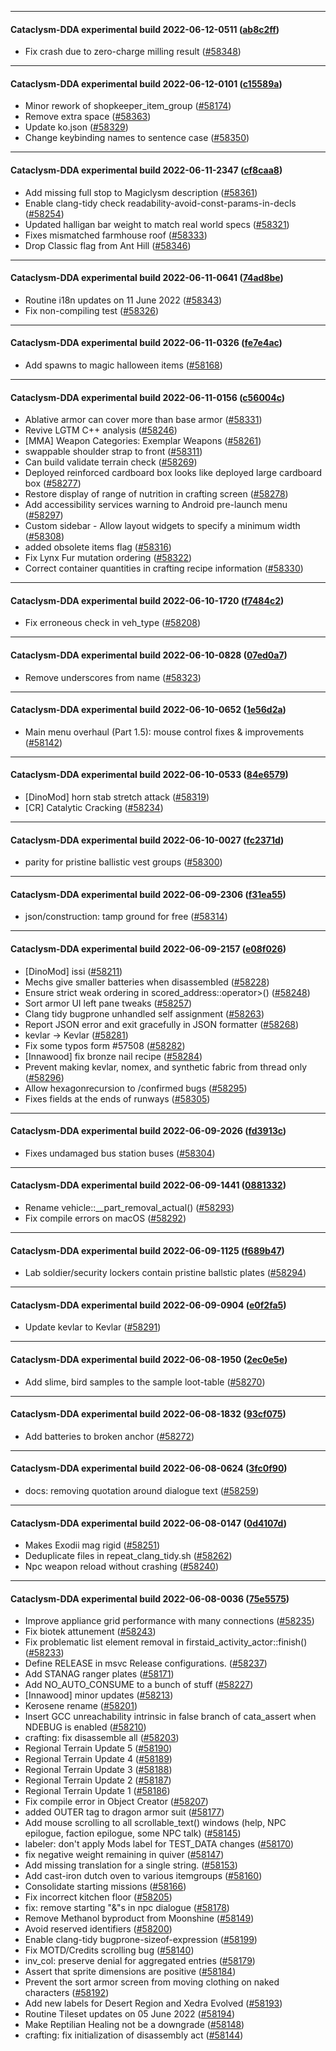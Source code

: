 
---

#### Cataclysm-DDA experimental build 2022-06-12-0511 ([ab8c2ff](https://github.com/CleverRaven/Cataclysm-DDA/releases/tag/cdda-experimental-2022-06-12-0511))

* Fix crash due to zero-charge milling result ([#58348](https://github.com/CleverRaven/Cataclysm-DDA/pull/58348))

---

#### Cataclysm-DDA experimental build 2022-06-12-0101 ([c15589a](https://github.com/CleverRaven/Cataclysm-DDA/releases/tag/cdda-experimental-2022-06-12-0101))

* Minor rework of shopkeeper_item_group ([#58174](https://github.com/CleverRaven/Cataclysm-DDA/pull/58174))
* Remove extra space ([#58363](https://github.com/CleverRaven/Cataclysm-DDA/pull/58363))
* Update ko.json ([#58329](https://github.com/CleverRaven/Cataclysm-DDA/pull/58329))
* Change keybinding names to sentence case ([#58350](https://github.com/CleverRaven/Cataclysm-DDA/pull/58350))

---

#### Cataclysm-DDA experimental build 2022-06-11-2347 ([cf8caa8](https://github.com/CleverRaven/Cataclysm-DDA/releases/tag/cdda-experimental-2022-06-11-2347))

* Add missing full stop to Magiclysm description ([#58361](https://github.com/CleverRaven/Cataclysm-DDA/pull/58361))
* Enable clang-tidy check readability-avoid-const-params-in-decls ([#58254](https://github.com/CleverRaven/Cataclysm-DDA/pull/58254))
* Updated halligan bar weight to match real world specs ([#58321](https://github.com/CleverRaven/Cataclysm-DDA/pull/58321))
* Fixes mismatched farmhouse roof ([#58333](https://github.com/CleverRaven/Cataclysm-DDA/pull/58333))
* Drop Classic flag from Ant Hill ([#58346](https://github.com/CleverRaven/Cataclysm-DDA/pull/58346))

---

#### Cataclysm-DDA experimental build 2022-06-11-0641 ([74ad8be](https://github.com/CleverRaven/Cataclysm-DDA/releases/tag/cdda-experimental-2022-06-11-0641))

* Routine i18n updates on 11 June 2022 ([#58343](https://github.com/CleverRaven/Cataclysm-DDA/pull/58343))
* Fix non-compiling test ([#58326](https://github.com/CleverRaven/Cataclysm-DDA/pull/58326))

---

#### Cataclysm-DDA experimental build 2022-06-11-0326 ([fe7e4ac](https://github.com/CleverRaven/Cataclysm-DDA/releases/tag/cdda-experimental-2022-06-11-0326))

* Add spawns to magic halloween items ([#58168](https://github.com/CleverRaven/Cataclysm-DDA/pull/58168))

---

#### Cataclysm-DDA experimental build 2022-06-11-0156 ([c56004c](https://github.com/CleverRaven/Cataclysm-DDA/releases/tag/cdda-experimental-2022-06-11-0156))

* Ablative armor can cover more than base armor ([#58331](https://github.com/CleverRaven/Cataclysm-DDA/pull/58331))
* Revive LGTM C++ analysis ([#58246](https://github.com/CleverRaven/Cataclysm-DDA/pull/58246))
* [MMA] Weapon Categories: Exemplar Weapons ([#58261](https://github.com/CleverRaven/Cataclysm-DDA/pull/58261))
* swappable shoulder strap to front ([#58311](https://github.com/CleverRaven/Cataclysm-DDA/pull/58311))
* Can build validate terrain check ([#58269](https://github.com/CleverRaven/Cataclysm-DDA/pull/58269))
* Deployed reinforced cardboard box looks like deployed large cardboard box ([#58277](https://github.com/CleverRaven/Cataclysm-DDA/pull/58277))
* Restore display of range of nutrition in crafting screen ([#58278](https://github.com/CleverRaven/Cataclysm-DDA/pull/58278))
* Add accessibility services warning to Android pre-launch menu ([#58297](https://github.com/CleverRaven/Cataclysm-DDA/pull/58297))
* Custom sidebar - Allow layout widgets to specify a minimum width ([#58308](https://github.com/CleverRaven/Cataclysm-DDA/pull/58308))
* added obsolete items flag ([#58316](https://github.com/CleverRaven/Cataclysm-DDA/pull/58316))
* Fix Lynx Fur mutation ordering ([#58322](https://github.com/CleverRaven/Cataclysm-DDA/pull/58322))
* Correct container quantities in crafting recipe information ([#58330](https://github.com/CleverRaven/Cataclysm-DDA/pull/58330))

---

#### Cataclysm-DDA experimental build 2022-06-10-1720 ([f7484c2](https://github.com/CleverRaven/Cataclysm-DDA/releases/tag/cdda-experimental-2022-06-10-1720))

* Fix erroneous check in veh_type ([#58208](https://github.com/CleverRaven/Cataclysm-DDA/pull/58208))

---

#### Cataclysm-DDA experimental build 2022-06-10-0828 ([07ed0a7](https://github.com/CleverRaven/Cataclysm-DDA/releases/tag/cdda-experimental-2022-06-10-0828))

* Remove underscores from name ([#58323](https://github.com/CleverRaven/Cataclysm-DDA/pull/58323))

---

#### Cataclysm-DDA experimental build 2022-06-10-0652 ([1e56d2a](https://github.com/CleverRaven/Cataclysm-DDA/releases/tag/cdda-experimental-2022-06-10-0652))

* Main menu overhaul (Part 1.5): mouse control fixes & improvements ([#58142](https://github.com/CleverRaven/Cataclysm-DDA/pull/58142))

---

#### Cataclysm-DDA experimental build 2022-06-10-0533 ([84e6579](https://github.com/CleverRaven/Cataclysm-DDA/releases/tag/cdda-experimental-2022-06-10-0533))

* [DinoMod] horn stab stretch attack ([#58319](https://github.com/CleverRaven/Cataclysm-DDA/pull/58319))
* [CR] Catalytic Cracking ([#58234](https://github.com/CleverRaven/Cataclysm-DDA/pull/58234))

---

#### Cataclysm-DDA experimental build 2022-06-10-0027 ([fc2371d](https://github.com/CleverRaven/Cataclysm-DDA/releases/tag/cdda-experimental-2022-06-10-0027))

* parity for pristine ballistic vest groups ([#58300](https://github.com/CleverRaven/Cataclysm-DDA/pull/58300))

---

#### Cataclysm-DDA experimental build 2022-06-09-2306 ([f31ea55](https://github.com/CleverRaven/Cataclysm-DDA/releases/tag/cdda-experimental-2022-06-09-2306))

* json/construction: tamp ground for free ([#58314](https://github.com/CleverRaven/Cataclysm-DDA/pull/58314))

---

#### Cataclysm-DDA experimental build 2022-06-09-2157 ([e08f026](https://github.com/CleverRaven/Cataclysm-DDA/releases/tag/cdda-experimental-2022-06-09-2157))

* [DinoMod] issi ([#58211](https://github.com/CleverRaven/Cataclysm-DDA/pull/58211))
* Mechs give smaller batteries when disassembled ([#58228](https://github.com/CleverRaven/Cataclysm-DDA/pull/58228))
* Ensure strict weak ordering in scored_address::operator>() ([#58248](https://github.com/CleverRaven/Cataclysm-DDA/pull/58248))
* Sort armor UI left pane tweaks ([#58257](https://github.com/CleverRaven/Cataclysm-DDA/pull/58257))
* Clang tidy bugprone unhandled self assignment ([#58263](https://github.com/CleverRaven/Cataclysm-DDA/pull/58263))
* Report JSON error and exit gracefully in JSON formatter ([#58268](https://github.com/CleverRaven/Cataclysm-DDA/pull/58268))
* kevlar → Kevlar ([#58281](https://github.com/CleverRaven/Cataclysm-DDA/pull/58281))
* Fix some typos form #57508 ([#58282](https://github.com/CleverRaven/Cataclysm-DDA/pull/58282))
* [Innawood] fix bronze nail recipe ([#58284](https://github.com/CleverRaven/Cataclysm-DDA/pull/58284))
* Prevent making kevlar, nomex, and synthetic fabric from thread only ([#58296](https://github.com/CleverRaven/Cataclysm-DDA/pull/58296))
* Allow hexagonrecursion to /confirmed bugs ([#58295](https://github.com/CleverRaven/Cataclysm-DDA/pull/58295))
* Fixes fields at the ends of runways ([#58305](https://github.com/CleverRaven/Cataclysm-DDA/pull/58305))

---

#### Cataclysm-DDA experimental build 2022-06-09-2026 ([fd3913c](https://github.com/CleverRaven/Cataclysm-DDA/releases/tag/cdda-experimental-2022-06-09-2026))

* Fixes undamaged bus station buses ([#58304](https://github.com/CleverRaven/Cataclysm-DDA/pull/58304))

---

#### Cataclysm-DDA experimental build 2022-06-09-1441 ([0881332](https://github.com/CleverRaven/Cataclysm-DDA/releases/tag/cdda-experimental-2022-06-09-1441))

* Rename vehicle::__part_removal_actual() ([#58293](https://github.com/CleverRaven/Cataclysm-DDA/pull/58293))
* Fix compile errors on macOS ([#58292](https://github.com/CleverRaven/Cataclysm-DDA/pull/58292))

---

#### Cataclysm-DDA experimental build 2022-06-09-1125 ([f689b47](https://github.com/CleverRaven/Cataclysm-DDA/releases/tag/cdda-experimental-2022-06-09-1125))

* Lab soldier/security lockers contain pristine ballstic plates ([#58294](https://github.com/CleverRaven/Cataclysm-DDA/pull/58294))

---

#### Cataclysm-DDA experimental build 2022-06-09-0904 ([e0f2fa5](https://github.com/CleverRaven/Cataclysm-DDA/releases/tag/cdda-experimental-2022-06-09-0904))

* Update kevlar to Kevlar ([#58291](https://github.com/CleverRaven/Cataclysm-DDA/pull/58291))

---

#### Cataclysm-DDA experimental build 2022-06-08-1950 ([2ec0e5e](https://github.com/CleverRaven/Cataclysm-DDA/releases/tag/cdda-experimental-2022-06-08-1950))

* Add slime, bird samples to the sample loot-table ([#58270](https://github.com/CleverRaven/Cataclysm-DDA/pull/58270))

---

#### Cataclysm-DDA experimental build 2022-06-08-1832 ([93cf075](https://github.com/CleverRaven/Cataclysm-DDA/releases/tag/cdda-experimental-2022-06-08-1832))

* Add batteries to broken anchor ([#58272](https://github.com/CleverRaven/Cataclysm-DDA/pull/58272))

---

#### Cataclysm-DDA experimental build 2022-06-08-0624 ([3fc0f90](https://github.com/CleverRaven/Cataclysm-DDA/releases/tag/cdda-experimental-2022-06-08-0624))

* docs: removing quotation around dialogue text ([#58259](https://github.com/CleverRaven/Cataclysm-DDA/pull/58259))

---

#### Cataclysm-DDA experimental build 2022-06-08-0147 ([0d4107d](https://github.com/CleverRaven/Cataclysm-DDA/releases/tag/cdda-experimental-2022-06-08-0147))

* Makes Exodii mag rigid ([#58251](https://github.com/CleverRaven/Cataclysm-DDA/pull/58251))
* Deduplicate files in repeat_clang_tidy.sh ([#58262](https://github.com/CleverRaven/Cataclysm-DDA/pull/58262))
* Npc weapon reload without crashing ([#58240](https://github.com/CleverRaven/Cataclysm-DDA/pull/58240))

---

#### Cataclysm-DDA experimental build 2022-06-08-0036 ([75e5575](https://github.com/CleverRaven/Cataclysm-DDA/releases/tag/cdda-experimental-2022-06-08-0036))

* Improve appliance grid performance with many connections ([#58235](https://github.com/CleverRaven/Cataclysm-DDA/pull/58235))
* Fix biotek attunement ([#58243](https://github.com/CleverRaven/Cataclysm-DDA/pull/58243))
* Fix problematic list element removal in firstaid_activity_actor::finish() ([#58233](https://github.com/CleverRaven/Cataclysm-DDA/pull/58233))
* Define RELEASE in msvc Release configurations. ([#58237](https://github.com/CleverRaven/Cataclysm-DDA/pull/58237))
* Add STANAG ranger plates ([#58171](https://github.com/CleverRaven/Cataclysm-DDA/pull/58171))
* Add NO_AUTO_CONSUME to a bunch of stuff ([#58227](https://github.com/CleverRaven/Cataclysm-DDA/pull/58227))
* [Innawood] minor updates ([#58213](https://github.com/CleverRaven/Cataclysm-DDA/pull/58213))
* Kerosene rename ([#58201](https://github.com/CleverRaven/Cataclysm-DDA/pull/58201))
* Insert GCC unreachability intrinsic in false branch of cata_assert when NDEBUG is enabled ([#58210](https://github.com/CleverRaven/Cataclysm-DDA/pull/58210))
* crafting: fix disassemble all ([#58203](https://github.com/CleverRaven/Cataclysm-DDA/pull/58203))
* Regional Terrain Update 5 ([#58190](https://github.com/CleverRaven/Cataclysm-DDA/pull/58190))
* Regional Terrain Update 4 ([#58189](https://github.com/CleverRaven/Cataclysm-DDA/pull/58189))
* Regional Terrain Update 3 ([#58188](https://github.com/CleverRaven/Cataclysm-DDA/pull/58188))
* Regional Terrain Update 2 ([#58187](https://github.com/CleverRaven/Cataclysm-DDA/pull/58187))
* Regional Terrain Update 1 ([#58186](https://github.com/CleverRaven/Cataclysm-DDA/pull/58186))
* Fix compile error in Object Creator ([#58207](https://github.com/CleverRaven/Cataclysm-DDA/pull/58207))
* added OUTER tag to dragon armor suit ([#58177](https://github.com/CleverRaven/Cataclysm-DDA/pull/58177))
* Add mouse scrolling to all scrollable_text() windows (help, NPC epilogue, faction epilogue, some NPC talk) ([#58145](https://github.com/CleverRaven/Cataclysm-DDA/pull/58145))
* labeler: don't apply Mods label for TEST_DATA changes ([#58170](https://github.com/CleverRaven/Cataclysm-DDA/pull/58170))
* fix negative weight remaining in quiver ([#58147](https://github.com/CleverRaven/Cataclysm-DDA/pull/58147))
* Add missing translation for a single string. ([#58153](https://github.com/CleverRaven/Cataclysm-DDA/pull/58153))
* Add cast-iron dutch oven to various itemgroups ([#58160](https://github.com/CleverRaven/Cataclysm-DDA/pull/58160))
* Consolidate starting missions ([#58166](https://github.com/CleverRaven/Cataclysm-DDA/pull/58166))
* Fix incorrect kitchen floor ([#58205](https://github.com/CleverRaven/Cataclysm-DDA/pull/58205))
* fix: remove starting "&"s in npc dialogue ([#58178](https://github.com/CleverRaven/Cataclysm-DDA/pull/58178))
* Remove Methanol byproduct from Moonshine ([#58149](https://github.com/CleverRaven/Cataclysm-DDA/pull/58149))
* Avoid reserved identifiers ([#58200](https://github.com/CleverRaven/Cataclysm-DDA/pull/58200))
* Enable clang-tidy bugprone-sizeof-expression ([#58199](https://github.com/CleverRaven/Cataclysm-DDA/pull/58199))
* Fix MOTD/Credits scrolling bug ([#58140](https://github.com/CleverRaven/Cataclysm-DDA/pull/58140))
* inv_col: preserve denial for aggregated entries ([#58179](https://github.com/CleverRaven/Cataclysm-DDA/pull/58179))
* Assert that sprite dimensions are positive ([#58184](https://github.com/CleverRaven/Cataclysm-DDA/pull/58184))
* Prevent the sort armor screen from moving clothing on naked characters ([#58192](https://github.com/CleverRaven/Cataclysm-DDA/pull/58192))
* Add new labels for Desert Region and Xedra Evolved ([#58193](https://github.com/CleverRaven/Cataclysm-DDA/pull/58193))
* Routine Tileset updates on 05 June 2022 ([#58194](https://github.com/CleverRaven/Cataclysm-DDA/pull/58194))
* Make Reptilian Healing not be a downgrade ([#58148](https://github.com/CleverRaven/Cataclysm-DDA/pull/58148))
* crafting: fix initialization of disassembly act ([#58144](https://github.com/CleverRaven/Cataclysm-DDA/pull/58144))
